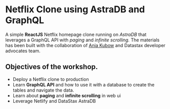 # Netflix Clone using AstraDB and GraphQL


A simple **ReactJS** Netflix homepage clone running on *AstraDB* that leverages a GraphQL API with *paging* and *infinite scrolling.* 
The materials has been built with the collaboration of [Ania Kubow](https://www.youtube.com/channel/UC5DNytAJ6_FISueUfzZCVsw) and Datastax developer advocates team.

## Objectives of the workshop.
* Deploy a Netflix clone to production
* Learn **GraphQL API** and how to use it with a database to create the tables and navigate the data.
* Learn about **paging** and **infinite scrolling** in web ui
* Leverage Netlify and DataStax AstraDB
